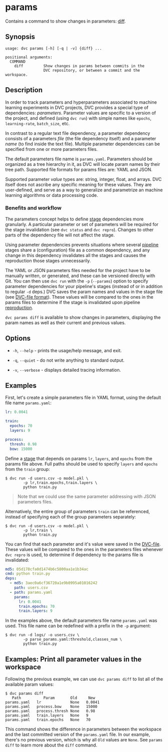 # params

Contains a command to show changes in parameters:
[diff](/doc/command-reference/params/diff).

## Synopsis

```usage
usage: dvc params [-h] [-q | -v] {diff} ...

positional arguments:
  COMMAND
    diff         Show changes in params between commits in the
                 DVC repository, or between a commit and the workspace.
```

## Description

In order to track parameters and hyperparameters associated to machine learning
experiments in <abbr>DVC projects</abbr>, DVC provides a special type of
<abbr>dependencies</abbr>: _parameters_. Parameter values are specific to a
version of the project, and defined (using `dvc run`) with simple names like
`epochs`, `learning-rate`, `batch_size`, etc.

In contrast to a regular text file dependency, a parameter dependency consists
of a parameters _file_ (the file dependency itself) and a parameter _name_ (to
find inside the text file). Multiple parameter dependencies can be specified
from one or more parameters files.

The default parameters file name is `params.yaml`. Parameters should be
organized as a tree hierarchy in it, as DVC will locate param names by their  
tree path. Supported file formats for params files are: YAML and JSON.

Supported parameter _value_ types are: string, integer, float, and arrays. DVC
itself does not ascribe any specific meaning for these values. They are
user-defined, and serve as a way to generalize and parametrize an machine
learning algorithms or data processing code.

### Benefits and workflow

The parameters concept helps to define [stage](/doc/command-reference/run)
<abbr>dependencies</abbr> more granularly. A particular parameter or set of
parameters will be required for the stage invalidation (see `dvc status` and
`dvc repro`). Changes to other parts of the dependency file will not affect the
stage.

Using parameter dependencies prevents situations where several
[pipeline](/doc/command-reference/pipeline) stages share a (configuration) file
as a common dependency, and any change in this dependency invalidates all the
stages and causes the reproduction those stages unnecessarily.

The YAML or JSON parameters files needed for the project have to be manually
written, or generated, and these can be versioned directly with Git. You can
then use `dvc run` with the `-p` (`--params`) option to specify parameter
dependencies for your pipeline's stages (instead of or in addition to regular
`-d` deps.) DVC saves the param names and values in the stage file (see
[DVC-file format](/doc/user-guide/dvc-metafile-formats)). These values will be
compared to the ones in the params files to determine if the stage is
invalidated upon pipeline [reproduction](/doc/command-reference/repro).

`dvc params diff` is available to show changes in parameters, displaying the
param names as well as their current and previous values.

## Options

- `-h`, `--help` - prints the usage/help message, and exit.

- `-q`, `--quiet` - do not write anything to standard output.

- `-v`, `--verbose` - displays detailed tracing information.

## Examples

First, let's create a simple parameters file in YAML format, using the default
file name `params.yaml`:

```yaml
lr: 0.0041

train:
  epochs: 70
  layers: 9

process:
  thresh: 0.98
  bow: 15000
```

Define a [stage](/doc/command-reference/run) that depends on params `lr`,
`layers`, and `epochs` from the params file above. Full paths should be used to
specify `layers` and `epochs` from the `train` group:

```dvc
$ dvc run -d users.csv -o model.pkl \
        -p lr,train.epochs,train.layers \
        python train.py
```

> Note that we could use the same parameter addressing with JSON parameters
> files.

Alternatively, the entire group of parameters `train` can be referenced, instead
of specifying each of the group parameters separately:

```dvc
$ dvc run -d users.csv -o model.pkl \
        -p lr,train \
        python train.py
```

You can find that each parameter and it's value were saved in the
[DVC-file](/doc/user-guide/dvc-metafile-formats). These values will be compared
to the ones in the parameters files whenever `dvc repro` is used, to determine
if dependency to the params file is invalidated:

```yaml
md5: 05d178cfa0d1474b6c5800aa1e1b34ac
cmd: python train.py
deps:
  - md5: 3aec0a6cf36720a1e9b0995a01016242
    path: users.csv
  - path: params.yaml
    params:
      lr: 0.0041
      train.epochs: 70
      train.layers: 9
```

In the examples above, the default parameters file name `params.yaml` was used.
This file name can be redefined with a prefix in the `-p` argument:

```dvc
$ dvc run -d logs/ -o users.csv \
        -p parse_params.yaml:threshold,classes_num \
        python train.py
```

## Examples: Print all parameter values in the workspace

Following the previous example, we can use `dvc params diff` to list all of the
available param values:

```dvc
$ dvc params diff
   Path          Param       Old     New
params.yaml   lr             None   0.0041
params.yaml   process.bow    None   15000
params.yaml   process.thresh None   0.98
params.yaml   train.layers   None   9
params.yaml   train.epochs   None   70
```

This command shows the difference in parameters between the workspace and the
last committed version of the `params.yaml` file. In our example, there's no
previous version, which is why all `Old` values are `None`. See `params diff` to
learn more about the `diff` command.
